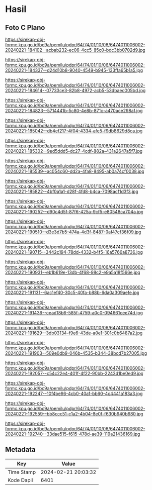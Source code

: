 # Hasil

## Foto C Plano

https://sirekap-obj-formc.kpu.go.id/bc9a/pemilu/pdpr/64/74/01/10/06/6474011006002-20240221-184102--acbab232-ec06-4cc5-85c0-bdc3bb0702d9.jpg

https://sirekap-obj-formc.kpu.go.id/bc9a/pemilu/pdpr/64/74/01/10/06/6474011006002-20240221-184337--d24d10b8-9040-4549-b945-133ffa65b1a5.jpg

https://sirekap-obj-formc.kpu.go.id/bc9a/pemilu/pdpr/64/74/01/10/06/6474011006002-20240221-184614--07733ce3-82b8-4972-acb5-53dbaec005bd.jpg

https://sirekap-obj-formc.kpu.go.id/bc9a/pemilu/pdpr/64/74/01/10/06/6474011006002-20240221-184823--5714441b-5c80-4e8b-871c-a470ace298af.jpg

https://sirekap-obj-formc.kpu.go.id/bc9a/pemilu/pdpr/64/74/01/10/06/6474011006002-20240221-185042--db4ef217-4f04-4334-afe5-f9db8629d8ca.jpg

https://sirekap-obj-formc.kpu.go.id/bc9a/pemilu/pdpr/64/74/01/10/06/6474011006002-20240221-185302--9ed5ddd5-dc27-4cdf-882a-431a2647a5f7.jpg

https://sirekap-obj-formc.kpu.go.id/bc9a/pemilu/pdpr/64/74/01/10/06/6474011006002-20240221-185539--ac054c60-dd2a-4fa8-8495-ab0a74cf0038.jpg

https://sirekap-obj-formc.kpu.go.id/bc9a/pemilu/pdpr/64/74/01/10/06/6474011006002-20240221-185822--4bf0a1a1-d28f-4fd8-b4ca-7098acf1d3f3.jpg

https://sirekap-obj-formc.kpu.go.id/bc9a/pemilu/pdpr/64/74/01/10/06/6474011006002-20240221-190252--d90c4d5f-87f6-425a-9cf5-e80548ca704a.jpg

https://sirekap-obj-formc.kpu.go.id/bc9a/pemilu/pdpr/64/74/01/10/06/6474011006002-20240221-190510--d3e3d7b5-474a-4d3f-8487-0af47cf36f09.jpg

https://sirekap-obj-formc.kpu.go.id/bc9a/pemilu/pdpr/64/74/01/10/06/6474011006002-20240221-190715--3442c194-78dd-4332-b4f5-16a5766a8736.jpg

https://sirekap-obj-formc.kpu.go.id/bc9a/pemilu/pdpr/64/74/01/10/06/6474011006002-20240221-190931--eb1b619e-13db-4f68-98c2-e9a5a18f566e.jpg

https://sirekap-obj-formc.kpu.go.id/bc9a/pemilu/pdpr/64/74/01/10/06/6474011006002-20240221-191131--6ac1ef40-30c5-40fa-b88b-6da0a309aefe.jpg

https://sirekap-obj-formc.kpu.go.id/bc9a/pemilu/pdpr/64/74/01/10/06/6474011006002-20240221-191436--cead18b6-585f-4759-a0c0-094661cee74d.jpg

https://sirekap-obj-formc.kpu.go.id/bc9a/pemilu/pdpr/64/74/01/10/06/6474011006002-20240221-191629--3db03134-f9e6-43de-a0e1-301c0b6487a2.jpg

https://sirekap-obj-formc.kpu.go.id/bc9a/pemilu/pdpr/64/74/01/10/06/6474011006002-20240221-191903--509e0db9-046b-4535-b344-38bcd7b27005.jpg

https://sirekap-obj-formc.kpu.go.id/bc9a/pemilu/pdpr/64/74/01/10/06/6474011006002-20240221-192057--c54c22e4-401f-4f22-90bb-2243d1be0ed9.jpg

https://sirekap-obj-formc.kpu.go.id/bc9a/pemilu/pdpr/64/74/01/10/06/6474011006002-20240221-192247--10f4be96-4cb0-40a1-bb60-4c4441a183a3.jpg

https://sirekap-obj-formc.kpu.go.id/bc9a/pemilu/pdpr/64/74/01/10/06/6474011006002-20240221-192559--bb8ccc51-c1a2-4b04-8e0f-f630b940b680.jpg

https://sirekap-obj-formc.kpu.go.id/bc9a/pemilu/pdpr/64/74/01/10/06/6474011006002-20240221-192740--33dae515-f615-478d-ae39-119a21436169.jpg


## Metadata

| Key        | Value               |
| ---------- | ------------------- |
| Time Stamp | 2024-02-21 20:03:32 |
| Kode Dapil | 6401                |



